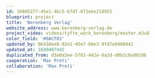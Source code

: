 ```yaml
---
id: 10805277-45e1-4bc5-b7d7-871ebe218925
blueprint: project
title: 'Berenberg Verlag'
website_address: www.berenberg-verlag.de
project_video: videos/tyfte_work_berenberg/master.m3u8
color_field: '#0ACF83'
updated_by: 06410ee8-92e1-45e7-b0e3-9fd7e0400442
updated_at: 1699487442
duplicated_from: d3a0a3ee-5f81-442e-8a2d-d0b2c0ad02d6
cooperation: 'Max Preti'
collaboration: 'Max Preti'
---
```

